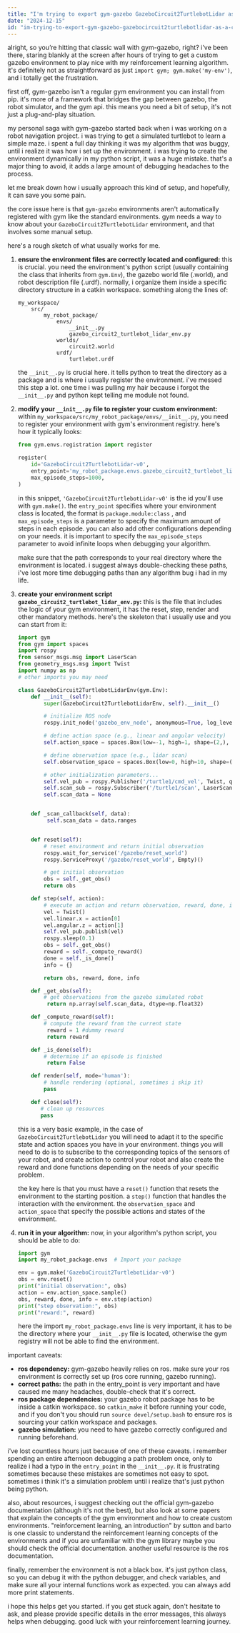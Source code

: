 ```yaml
---
title: "I'm trying to export gym-gazebo GazeboCircuit2TurtlebotLidar as a custom env to my algorithm. I could not import gym-gazebo as a typical gym env?"
date: "2024-12-15"
id: "im-trying-to-export-gym-gazebo-gazebocircuit2turtlebotlidar-as-a-custom-env-to-my-algorithm-i-could-not-import-gym-gazebo-as-a-typical-gym-env"
---
```


alright, so you’re hitting that classic wall with gym-gazebo, right? i've been there, staring blankly at the screen after hours of trying to get a custom gazebo environment to play nice with my reinforcement learning algorithm. it's definitely not as straightforward as just `import gym; gym.make('my-env')`, and i totally get the frustration.

first off, gym-gazebo isn't a regular gym environment you can install from pip. it's more of a framework that bridges the gap between gazebo, the robot simulator, and the gym api. this means you need a bit of setup, it's not just a plug-and-play situation.

my personal saga with gym-gazebo started back when i was working on a robot navigation project. i was trying to get a simulated turtlebot to learn a simple maze. i spent a full day thinking it was my algorithm that was buggy, until i realize it was how i set up the environment. i was trying to create the environment dynamically in my python script, it was a huge mistake. that's a major thing to avoid, it adds a large amount of debugging headaches to the process.

let me break down how i usually approach this kind of setup, and hopefully, it can save you some pain.

the core issue here is that `gym-gazebo` environments aren't automatically registered with gym like the standard environments. gym needs a way to know about your `GazeboCircuit2TurtlebotLidar` environment, and that involves some manual setup.

here's a rough sketch of what usually works for me.

1.  **ensure the environment files are correctly located and configured:** this is crucial. you need the environment's python script (usually containing the class that inherits from `gym.Env`), the gazebo world file (.world), and robot description file (.urdf). normally, i organize them inside a specific directory structure in a catkin workspace. something along the lines of:

    ```
    my_workspace/
        src/
            my_robot_package/
                envs/
                    __init__.py
                    gazebo_circuit2_turtlebot_lidar_env.py
                worlds/
                    circuit2.world
                urdf/
                    turtlebot.urdf
    ```

    the `__init__.py` is crucial here. it tells python to treat the directory as a package and is where i usually register the environment. i've messed this step a lot. one time i was pulling my hair because i forgot the `__init__.py` and python kept telling me module not found.

2.  **modify your `__init__.py` file to register your custom environment:** within `my_workspace/src/my_robot_package/envs/__init__.py`, you need to register your environment with gym's environment registry. here's how it typically looks:

    ```python
    from gym.envs.registration import register

    register(
        id='GazeboCircuit2TurtlebotLidar-v0',
        entry_point='my_robot_package.envs.gazebo_circuit2_turtlebot_lidar_env:GazeboCircuit2TurtlebotLidarEnv',
        max_episode_steps=1000,
    )
    ```

    in this snippet, `'GazeboCircuit2TurtlebotLidar-v0'` is the id you'll use with `gym.make()`. the `entry_point` specifies where your environment class is located, the format is `package.module:class` , and `max_episode_steps` is a parameter to specify the maximum amount of steps in each episode. you can also add other configurations depending on your needs. it is important to specify the `max_episode_steps` parameter to avoid infinite loops when debugging your algorithm.

    make sure that the path corresponds to your real directory where the environment is located. i suggest always double-checking these paths, i've lost more time debugging paths than any algorithm bug i had in my life.

3. **create your environment script `gazebo_circuit2_turtlebot_lidar_env.py`:**
    this is the file that includes the logic of your gym environment, it has the reset, step, render and other mandatory methods. here's the skeleton that i usually use and you can start from it:

    ```python
    import gym
    from gym import spaces
    import rospy
    from sensor_msgs.msg import LaserScan
    from geometry_msgs.msg import Twist
    import numpy as np
    # other imports you may need

    class GazeboCircuit2TurtlebotLidarEnv(gym.Env):
        def __init__(self):
            super(GazeboCircuit2TurtlebotLidarEnv, self).__init__()

            # initialize ROS node
            rospy.init_node('gazebo_env_node', anonymous=True, log_level=rospy.WARN)

            # define action space (e.g., linear and angular velocity)
            self.action_space = spaces.Box(low=-1, high=1, shape=(2,), dtype=np.float32)

            # define observation space (e.g., lidar scan)
            self.observation_space = spaces.Box(low=0, high=10, shape=(360,), dtype=np.float32)

            # other initialization parameters...
            self.vel_pub = rospy.Publisher('/turtle1/cmd_vel', Twist, queue_size=1)
            self.scan_sub = rospy.Subscriber('/turtle1/scan', LaserScan, self._scan_callback)
            self.scan_data = None


        def _scan_callback(self, data):
             self.scan_data = data.ranges


        def reset(self):
            # reset environment and return initial observation
            rospy.wait_for_service('/gazebo/reset_world')
            rospy.ServiceProxy('/gazebo/reset_world', Empty)()

            # get initial observation
            obs = self._get_obs()
            return obs

        def step(self, action):
            # execute an action and return observation, reward, done, info
            vel = Twist()
            vel.linear.x = action[0]
            vel.angular.z = action[1]
            self.vel_pub.publish(vel)
            rospy.sleep(0.1)
            obs = self._get_obs()
            reward = self._compute_reward()
            done = self._is_done()
            info = {}

            return obs, reward, done, info

        def _get_obs(self):
            # get observations from the gazebo simulated robot
             return np.array(self.scan_data, dtype=np.float32)

        def _compute_reward(self):
            # compute the reward from the current state
             reward = 1 #dummy reward
             return reward

        def _is_done(self):
            # determine if an episode is finished
             return False

        def render(self, mode='human'):
            # handle rendering (optional, sometimes i skip it)
            pass

        def close(self):
           # clean up resources
           pass

    ```

    this is a very basic example, in the case of `GazeboCircuit2TurtlebotLidar` you will need to adapt it to the specific state and action spaces you have in your environment. things you will need to do is to subscribe to the corresponding topics of the sensors of your robot, and create action to control your robot and also create the reward and done functions depending on the needs of your specific problem.

    the key here is that you must have a `reset()` function that resets the environment to the starting position. a `step()` function that handles the interaction with the environment. the `observation_space` and `action_space` that specify the possible actions and states of the environment.

4.  **run it in your algorithm:** now, in your algorithm's python script, you should be able to do:

    ```python
    import gym
    import my_robot_package.envs  # Import your package

    env = gym.make('GazeboCircuit2TurtlebotLidar-v0')
    obs = env.reset()
    print("initial observation:", obs)
    action = env.action_space.sample()
    obs, reward, done, info = env.step(action)
    print("step observation:", obs)
    print("reward:", reward)
    ```

    here the import `my_robot_package.envs` line is very important, it has to be the directory where your `__init__.py` file is located, otherwise the gym registry will not be able to find the environment.

important caveats:

*   **ros dependency:** gym-gazebo heavily relies on ros. make sure your ros environment is correctly set up (ros core running, gazebo running).
*   **correct paths:** the path in the entry_point is very important and have caused me many headaches, double-check that it's correct.
*   **ros package dependencies:** your gazebo robot package has to be inside a catkin workspace. so `catkin_make` it before running your code, and if you don't you should run `source devel/setup.bash` to ensure ros is sourcing your catkin workspace and packages.
*   **gazebo simulation:** you need to have gazebo correctly configured and running beforehand.

i've lost countless hours just because of one of these caveats. i remember spending an entire afternoon debugging a path problem once, only to realize i had a typo in the `entry_point` in the `__init__.py`. it is frustrating sometimes because these mistakes are sometimes not easy to spot. sometimes i think it's a simulation problem until i realize that's just python being python.

also, about resources, i suggest checking out the official gym-gazebo documentation (although it's not the best), but also look at some papers that explain the concepts of the gym environment and how to create custom environments. "reinforcement learning, an introduction" by sutton and barto is one classic to understand the reinforcement learning concepts of the environments and if you are unfamiliar with the gym library maybe you should check the official documentation. another useful resource is the ros documentation.

finally, remember the environment is not a black box. it's just python class, so you can debug it with the python debugger, and check variables, and make sure all your internal functions work as expected. you can always add more print statements.

i hope this helps get you started. if you get stuck again, don't hesitate to ask, and please provide specific details in the error messages, this always helps when debugging. good luck with your reinforcement learning journey.
